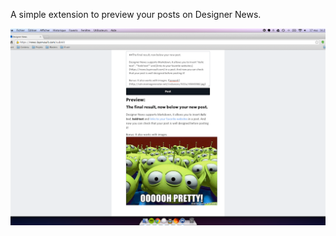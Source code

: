 A simple extension to preview your posts on Designer News.

<p align="center">
<img src="ads/ad1.png">
</p>
